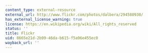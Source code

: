 ```yaml
---
content_type: external-resource
external_url: http://www.flickr.com/photos/dalbera/294580930/
has_external_license_warning: true
license: https://en.wikipedia.org/wiki/All_rights_reserved
status: ''
title: Flickr
uid: 8665e21d-2b99-46da-b615-f5a96e455ec0
wayback_url: ''
---
```

